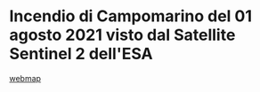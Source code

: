 # Incendio di Campomarino del 01 agosto 2021 visto dal Satellite Sentinel 2 dell'ESA

[webmap](https://ludovico85.github.io/incendio_campomarino/)
